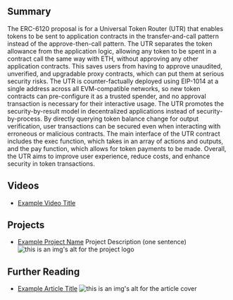 ## Summary

The ERC-6120 proposal is for a Universal Token Router (UTR) that enables tokens to be sent to application contracts in the transfer-and-call pattern instead of the approve-then-call pattern. The UTR separates the token allowance from the application logic, allowing any token to be spent in a contract call the same way with ETH, without approving any other application contracts. This saves users from having to approve unaudited, unverified, and upgradable proxy contracts, which can put them at serious security risks. The UTR is counter-factually deployed using EIP-1014 at a single address across all EVM-compatible networks, so new token contracts can pre-configure it as a trusted spender, and no approval transaction is necessary for their interactive usage. The UTR promotes the security-by-result model in decentralized applications instead of security-by-process. By directly querying token balance change for output verification, user transactions can be secured even when interacting with erroneous or malicious contracts. The main interface of the UTR contract includes the exec function, which takes in an array of actions and outputs, and the pay function, which allows for token payments to be made. Overall, the UTR aims to improve user experience, reduce costs, and enhance security in token transactions.

## Videos

- [Example Video Title](https://www.youtube.com/watch?v=TDGq4aeevgY)

## Projects

- [Example Project Name](https://xxxx.xxx/xxxxx) Project Description (one sentence) ![this is an img's alt for the project logo](https://xxxx.xxx/project-logo.xxx)

## Further Reading

- [Example Article Title](https://xxxx.xxx/xxxxx) ![this is an img's alt for the article cover](https://xxxx.xxx/article-cover.xxx)
